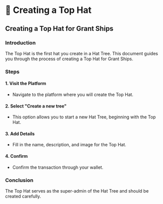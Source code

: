 # 🎩 Creating a Top Hat

## Creating a Top Hat for Grant Ships

### Introduction

The Top Hat is the first hat you create in a Hat Tree. This document guides you through the process of creating a Top Hat for Grant Ships.

### Steps

#### 1. Visit the Platform

* Navigate to the platform where you will create the Top Hat.

#### 2. Select "Create a new tree"

* This option allows you to start a new Hat Tree, beginning with the Top Hat.

#### 3. Add Details

* Fill in the name, description, and image for the Top Hat.

#### 4. Confirm

* Confirm the transaction through your wallet.

### Conclusion

The Top Hat serves as the super-admin of the Hat Tree and should be created carefully.
